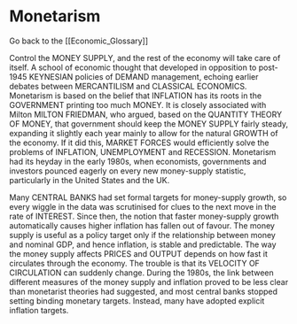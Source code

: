 # Monetarism

Go back to the [[Economic_Glossary]]


Control the MONEY SUPPLY, and the rest of the economy will take care of itself. A school of economic thought that developed in opposition to post-1945 KEYNESIAN policies of DEMAND management, echoing earlier debates between MERCANTILISM and CLASSICAL ECONOMICS. Monetarism is based on the belief that INFLATION has its roots in the GOVERNMENT printing too much MONEY. It is closely associated with Milton MILTON FRIEDMAN, who argued, based on the QUANTITY THEORY OF MONEY, that government should keep the MONEY SUPPLY fairly steady, expanding it slightly each year mainly to allow for the natural GROWTH of the economy. If it did this, MARKET FORCES would efficiently solve the problems of INFLATION, UNEMPLOYMENT and RECESSION. Monetarism had its heyday in the early 1980s, when economists, governments and investors pounced eagerly on every new money-supply statistic, particularly in the United States and the UK.

Many CENTRAL BANKS had set formal targets for money-supply growth, so every wiggle in the data was scrutinised for clues to the next move in the rate of INTEREST. Since then, the notion that faster money-supply growth automatically causes higher inflation has fallen out of favour. The money supply is useful as a policy target only if the relationship between money and nominal GDP, and hence inflation, is stable and predictable. The way the money supply affects PRICES and OUTPUT depends on how fast it circulates through the economy. The trouble is that its VELOCITY OF CIRCULATION can suddenly change. During the 1980s, the link between different measures of the money supply and inflation proved to be less clear than monetarist theories had suggested, and most central banks stopped setting binding monetary targets. Instead, many have adopted explicit inflation targets.

